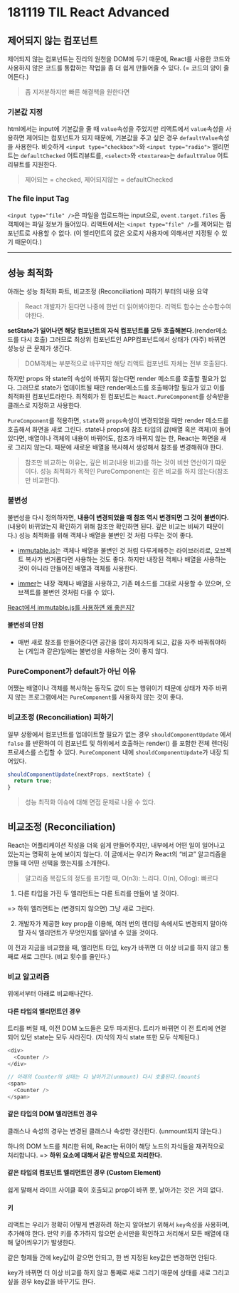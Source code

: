 
# 181119 TIL React Advanced 

## 제어되지 않는 컴포넌트

제어되지 않는 컴포넌트는 진리의 원천을 DOM에 두기 때문에, React를 사용한 코드와 사용하지 않은 코드를 통합하는 작업을 좀 더 쉽게 만들어줄 수 있다.
(= 코드의 양이 줄어든다.)

> 좀 지저분하지만 빠른 해결책을 원한다면 

### 기본값 지정

html에서는 input에 기본값을 줄 때 `value`속성을 주었지만 리액트에서 `value`속성을 사용하면 제어되는 컴포넌트가 되지 때문에, 기본값을 주고 싶은 경우 `defaultValue`속성을 사용한다. 비슷하게 `<input type="checkbox">`와 `<input type="radio">` 엘리먼트는 `defaultChecked` 어트리뷰트를, `<select>`와 `<textarea>`는 `defaultValue` 어트리뷰트를 지원한다.

>  제어되는 = checked, 제어되지않는 = defaultChecked

### The file input Tag

`<input type="file" />`은 파일을 업로드하는 input으로, `event.target.files` 돔 객체에는 파일 정보가 들어있다. 리액트에서는 `<input type="file" />`를 제어되는 컴포넌트로 사용할 수 없다. (이 엘리먼트의 값은 오로지 사용자에 의해서만 지정될 수 있기 때문이다.)

---

## 성능 최적화

아래는 성능 최적화 파트, 비교조정 (Reconciliation) 피하기 부터의 내용 요약

> React 개발자가 된다면 나중에 한번 더 읽어봐야한다. 리액트 함수는 순수함수여야한다.

**setState가 일어나면 해당 컴포넌트의 자식 컴포넌트를 모두 호출해본다.**(render메소드를 다시 호출) 그러므로 최상위 컴포넌트인 APP컴포넌트에서 상태가 (자주) 바뀌면 성능상 큰 문제가 생긴다.

> DOM객체는 부분적으로 바꾸지만 해당 리액트 컴포넌트 자체는 전부 호출된다.

하지만 props 와 state의 속성이 바뀌지 않는다면 render 메소드를 호출할 필요가 없다. 그러므로 state가 업데이트될 때만 render메소드를 호출해야할 필요가 있고 이를 최적화된 컴포넌트라한다. 최적회가 된 컴포넌트는 `React.PureComponent`를 상속받을 클래스로 지정하고 사용한다.

`PureComponent`를 적용하면, `state`와 `props`속성이 변경되었을 때만 render 메소드를 호출해서 화면을 새로 그린다. state나 props에 참조 타입의 값(배열 혹은 객체)이 들어있다면, 배열이나 객체의 내용이 바뀌어도, 참조가 바뀌지 않는 한, React는 화면을 새로 그리지 않는다. 때문에 새로운 배열을 복사해서 생성해서 참조를 변경해줘야 한다.

> 참조만 비교하는 이유는, 깊은 비교(내용 비교)를 하는 것이 비싼 연산이기 땨문이다. 성능 최적화가 목적인 PureComponent는 깊은 비교를 하지 않는다(참조만 비교한다).

### 불변성

불변성을 다시 정의하자면, **내용이 변경되었을 때 참조 역시 변경되면 그 것이 불변이다.** (내용이 바뀌었는지 확인하기 위해 참조만 확인하면 된다. 깊은 비교는 비싸기 때문이다.) 성능 최적화를 위해 객체나 배열을 불변인 것 처럼 다루는 것이 좋다. 

- [immutable.js](https://facebook.github.io/immutable-js/)는 객체나 배열을 불변인 것 처럼 다루게해주는 라이브러리로, 오브젝트 복사가 번거롭다면 사용하는 것도 좋다. 하지만 내장된 객체나 배열을 사용하는 것이 아니라 만들어진 배열과 객체를 사용한다.

- [immer](https://github.com/mweststrate/immer)는 내장 객체나 배열을 사용하고, 기존 메소드를 그대로 사용할 수 있으며, 오브젝트를 불변인 것처럼 다룰 수 있다.

[React에서 immutable.js를 사용하면 왜 좋은지?](https://velopert.com/3486)

#### 불변성의 단점

- 매번 새로 참조를 만들어준다면 공간을 많이 차지하게 되고, 값을 자주 바꿔줘야하는 (게임과 같은)일에는 불변성을 사용하는 것이 좋지 않다.

### PureComponent가 default가 아닌 이유

어쨌는 배열이나 객체를 복사하는 동작도 값이 드는 행위이기 때문에 상태가 자주 바뀌지 않는 프로그램에서는 `PureComponent`를 사용하지 않는 것이 좋다.

### 비교조정 (Reconciliation) 피하기

일부 상황에서 컴포넌트를 업데이트할 필요가 없는 경우 `shouldComponentUpdate` 에서 `false` 를 반환하여 이 컴포넌트 및 하위에서 호출하는 render() 를 포함한 전체 렌더링 프로세스를 스킵할 수 있다. `PureComponent` 내에 `shouldComponentUpdate`가 내장 되어있다.

```js
shouldComponentUpdate(nextProps, nextState) {
  return true;
}
```

> 성능 최적화 이슈에 대해 면접 문제로 나올 수 있다.


## 비교조정 (Reconciliation)

 React는 어플리케이션 작성을 더욱 쉽게 만들어주지만, 내부에서 어떤 일이 일어나고 있는지는 명확히 눈에 보이지 않는다. 이 글에서는 우리가 React의 “비교” 알고리즘을 만들 때 어떤 선택을 했는지를 소개한다.

 > 알고리즘 복잡도의 정도를 표기할 때, O(n3): 느리다. O(n), O(log): 빠르다

 1. 다른 타입을 가진 두 엘리먼트는 다른 트리를 만들어 낼 것이다.

 => 하위 엘리먼트는 (변경되지 않으면) 그냥 새로 그린다.

 2. 개발자가 제공한 key prop을 이용해, 여러 번의 렌더링 속에서도 변경되지 말아야 할 자식 엘리먼트가 무엇인지를 알아낼 수 있을 것이다.

이 전과 지금을 비교했을 때, 엘리먼트 타입, key가 바뀌면 더 이상 비교를 하지 않고 통째로 새로 그린다. (비교 횟수를 줄인다.)

### 비교 알고리즘

위에서부터 아래로 비교해나간다. 

#### 다른 타입의 엘리먼트인 경우

트리를 버릴 때, 이전 DOM 노드들은 모두 파괴된다. 트리가 바뀌면 이 전 트리에 연결되어 있던 state는 모두 사라진다. (자식의 자식 state 또한 모두 삭제된다.)

```js
<div>
  <Counter />
</div>

// 아래의 Counter의 상태는 다 날아가고(unmount) 다시 호출된다.(mountś
<span>
  <Counter /> 
</span>
```

#### 같은 타입의 DOM 엘리먼트인 경우

클래스나 속성의 경우는 변경된 클래스나 속성만 갱신한다. (unmount되지 않는다.)

하나의 DOM 노드를 처리한 뒤에, React는 뒤이어 해당 노드의 자식들을 재귀적으로 처리합니다. => **하위 요소에 대해서 같은 방식으로 처리한다.**

#### 같은 타입의 컴포넌트 엘리먼트인 경우 (Custom Element)

쉽게 말해서 라이프 사이클 훅이 호출되고 prop이 바뀌 뿐, 날아가는 것은 거의 없다.

#### 키

리액트는 우리가 정확히 어떻게 변경하려 하는지 알아보기 위해서 `key`속성을 사용하며, 추가해야 한다. 만약 키를 추가하지 않으면 순서만을 확인하고 처리해서 모든 배열에 대해 덮어씌우기가 발생한다.

같은 형제들 간에 key값이 같으면 안되고, 한 번 지정된 key값은 변경하면 안된다.

 key가 바뀌면 더 이상 비교를 하지 않고 통째로 새로 그리기 때문에 상태를 새로 그리고 싶을 경우 key값을 바꾸기도 한다.
